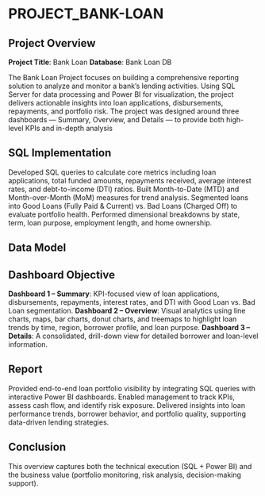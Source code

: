 # PROJECT_BANK-LOAN
## Project Overview
**Project Title**: Bank Loan
**Database**: Bank Loan DB

The Bank Loan Project focuses on building a comprehensive reporting solution to analyze and monitor a bank’s lending activities. Using SQL Server for data processing and Power BI for visualization, the project delivers actionable insights into loan applications, disbursements, repayments, and portfolio risk.
The project was designed around three dashboards — Summary, Overview, and Details — to provide both high-level KPIs and in-depth analysis

## SQL Implementation

Developed SQL queries to calculate core metrics including loan applications, total funded amounts, repayments received, average interest rates, and debt-to-income (DTI) ratios.
Built Month-to-Date (MTD) and Month-over-Month (MoM) measures for trend analysis.
Segmented loans into Good Loans (Fully Paid & Current) vs. Bad Loans (Charged Off) to evaluate portfolio health.
Performed dimensional breakdowns by state, term, loan purpose, employment length, and home ownership.

## Data Model

## Dashboard Objective

**Dashboard 1 – Summary**: KPI-focused view of loan applications, disbursements, repayments, interest rates, and DTI with Good Loan vs. Bad Loan segmentation.
**Dashboard 2 – Overview**: Visual analytics using line charts, maps, bar charts, donut charts, and treemaps to highlight loan trends by time, region, borrower profile, and loan purpose.
**Dashboard 3 – Details**: A consolidated, drill-down view for detailed borrower and loan-level information.

## Report

Provided end-to-end loan portfolio visibility by integrating SQL queries with interactive Power BI dashboards.
Enabled management to track KPIs, assess cash flow, and identify risk exposure.
Delivered insights into loan performance trends, borrower behavior, and portfolio quality, supporting data-driven lending strategies.

## Conclusion

This overview captures both the technical execution (SQL + Power BI) and the business value (portfolio monitoring, risk analysis, decision-making support).
